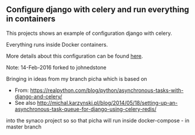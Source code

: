 ## Configure django with celery and run everything in containers

This projects shows an example of configuration django with celery.

Everything runs inside Docker containers.

More details about this configuration can be found [here](http://www.syncano.com/configuring-running-django-celery-docker-containers-pt-1/).

Note: 14-Feb-2016 forked to johnedstone

Bringing in ideas from my branch picha which is based on

  - From: https://realpython.com/blog/python/asynchronous-tasks-with-django-and-celery/
  - See also http://michal.karzynski.pl/blog/2014/05/18/setting-up-an-asynchronous-task-queue-for-django-using-celery-redis/

into the synaco project so so that picha will run inside docker-compose - in master branch

